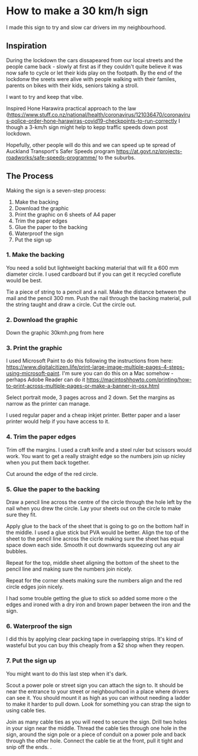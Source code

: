 # How to make a 30 km/h sign

I made this sign to try and slow car drivers im my neighbourhood. 

## Inspiration

During the lockdown the cars dissapeared from our local streets and the people came back - slowly at first as if they couldn't quite believe it was now safe to cycle or let their  kids play on the footpath. By the end of the lockdonw the sreets were alive with people walking with their familes, parents on bikes with their kids, seniors taking a stroll. 

I want to try and keep that vibe.

Inspired Hone Harawira practical approach to the law (https://www.stuff.co.nz/national/health/coronavirus/121036470/coronavirus-police-order-hone-harawiras-covid19-checkpoints-to-run-correctly I though a 3-km/h sign might help to kepp traffic speeds down post lockdown.

Hopefully, other people will do this and we can speed up te spread of Auckland Transport's Safer Speeds program https://at.govt.nz/projects-roadworks/safe-speeds-programme/ to the suburbs.

## The Process

Making the sign is a seven-step process:

1. Make the backing
2. Download the graphic
3. Print the graphic on 6 sheets of A4 paper
4. Trim the paper edges
5. Glue the paper to the backing
6. Waterproof the sign
7. Put the sign up 

### 1. Make the backing
You need a solid but lightweight backing material that will fit a 600 mm diameter circle. I used cardboard but if you can get it recycled coreflute would be best.

Tie a piece of string to a pencil and a nail. Make the distance between the mail and the pencil 300 mm. Push the nail through the backing material, pull the string taught and draw a circle. Cut the circle out.

### 2. Download the graphic
Down the graphic 30kmh.png from here 

### 3. Print the graphic
I used Microsoft Paint to do this following the instructions from here: https://www.digitalcitizen.life/print-large-image-multiple-pages-4-steps-using-microsoft-paint. I'm sure you can do this on a Mac somehow - perhaps Adobe Reader can do it https://macintoshhowto.com/printing/how-to-print-across-multiple-pages-or-make-a-banner-in-osx.html

Select portrait mode, 3 pages across and 2 down. Set the margins as narrow as the printer can manage.  

I used regular paper and a cheap inkjet printer. Better paper and a laser printer would help if you have access to it.

### 4. Trim the paper edges
Trim off the margins. I used a craft knife and a steel ruler but scissors would work. You want to get a really straight edge so the numbers join up nicley when you put them back together.

Cut around the edge of the red circle.

### 5. Glue the paper to the backing
Draw a pencil line across the centre of the circle through the hole left by the nail when you drew the circle. Lay your sheets out on the circle to make sure they fit.

Apply glue to the back of the sheet that is going to go on the bottom half in the middle. I used a glue stick but PVA would be better. Align the top of the sheet to the pencil line across the cicrle making sure the sheet has equal space down each side. Smooth it out downwards squeezing out any air bubbles.

Repeat for the top, middle sheet aligning the bottom of the sheet to the pencil line and making sure the numbers join nicely.

Repeat for the corner sheets making sure the numbers align and the red circle edges join nicely.

I had some trouble getting the glue to stick so added some more o the edges and ironed with a dry iron and brown paper between the iron and the sign.

### 6. Waterproof the sign
I did this by applying clear packing tape in overlapping strips. It's kind of wasteful but you can buy this cheaply from a $2 shop when they reopen.

### 7. Put the sign up
You might want to do this last step when it's dark.

Scout a power pole or street sign you can attach the sign to. It should be near the entrance to your street or neighbourhood in a place where drivers can see it. You should mount it as high as you can without needing a ladder to make it harder to pull down. Look for something you can strap the sign to using cable ties.

Join as many cable ties as you will need to secure the sign. Drill two holes in your sign near the middle. Thread the cable ties through one hole in the sign, around the sign pole or a piece of conduit on a power pole and back through the other hole. Connect the cable tie at the front, pull it tight and snip off the ends. .

